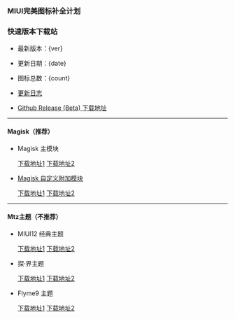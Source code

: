 　　
---

### MIUI完美图标补全计划

### 快速版本下载站

- 最新版本：{ver}

- 更新日期：{date}

- 图标总数：{count}

- [更新日志](https://github.com.cnpmjs.org/pzcn/MIUI-Adapted-Icons-Complement-Project/commits/main)

- [Github Release (Beta) 下载地址](https://github.com.cnpmjs.org/pzcn/MIUI-Adapted-Icons-Complement-Project/releases/tag/beta)

---

#### Magisk（推荐） 

- Magisk 主模块

  [下载地址1](https://iconsx.herokuapp.com/MIUI_Icons_{ver}.zip)    [下载地址2](https://miui.netlify.app/MIUI_Icons_{ver}.zip)

- [Magisk 自定义附加模块](https://github.com/pzcn/MIUI-Adapted-Icons-Complement-Project/wiki/%E9%99%84%E5%8A%A0%E6%A8%A1%E5%9D%97)

  [下载地址1](https://iconsx.herokuapp.com/Icons_Addon_{ver}.zip)    [下载地址2](https://miui.netlify.app/Icons_Addon_{ver}.zip)

---
#### Mtz主题（不推荐）

- MIUI12 经典主题

  [下载地址1](https://iconsx.herokuapp.com/Default_{ver}.mtz)    [下载地址2](https://miui.netlify.app/Default_{ver}.mtz)

- 探·界主题

  [下载地址1](https://iconsx.herokuapp.com/Explore_{ver}.mtz)    [下载地址2](https://miui.netlify.app/Explore_{ver}.mtz)

- Flyme9 主题

  [下载地址1](https://iconsx.herokuapp.com/Flyme9_{ver}.mtz)    [下载地址2](https://miui.netlify.app/Flyme9_{ver}.mtz)
